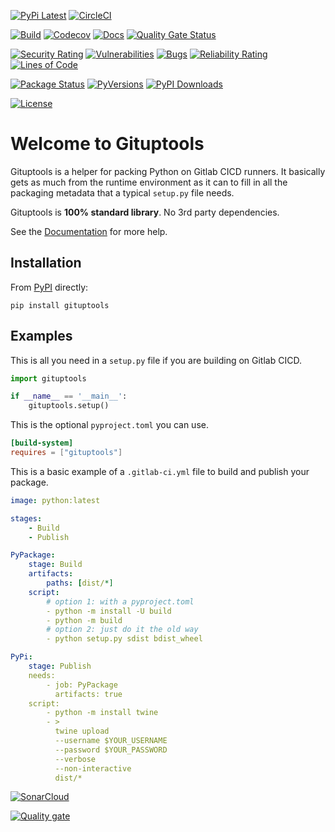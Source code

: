 [![PyPi Latest](https://img.shields.io/pypi/v/gituptools.svg)](https://pypi.org/project/gituptools/)
[![CircleCI](https://dl.circleci.com/status-badge/img/circleci/AtZu7a1zFfSHi3o4tjrgvt/Tp7h24z2BnpkTr4MkTYEvh/tree/main.svg?style=svg&circle-token=7523b0cd8ab68680c5642442518ae1bae9368272)](https://dl.circleci.com/status-badge/redirect/circleci/AtZu7a1zFfSHi3o4tjrgvt/Tp7h24z2BnpkTr4MkTYEvh/tree/main)

[![Build](https://gitlab.com/sol-courtney/python-packages/gituptools/badges/main/pipeline.svg)](https://gitlab.com/sol-courtney/python-packages/gituptools)
[![Codecov](https://codecov.io/gl/sol-courtney:python-packages/gituptools/branch/develop/graph/badge.svg)](https://codecov.io/gl/sol-courtney:python-packages/gituptools)
[![Docs](https://readthedocs.org/projects/gituptools/badge/?version=latest)](https://gituptools.readthedocs.io)
[![Quality Gate Status](https://sonarcloud.io/api/project_badges/measure?project=sol-courtney_gituptools&metric=alert_status)](https://sonarcloud.io/summary/new_code?id=sol-courtney_gituptools)

[![Security Rating](https://sonarcloud.io/api/project_badges/measure?project=sol-courtney_gituptools&metric=security_rating)](https://sonarcloud.io/summary/new_code?id=sol-courtney_gituptools)
[![Vulnerabilities](https://sonarcloud.io/api/project_badges/measure?project=sol-courtney_gituptools&metric=vulnerabilities)](https://sonarcloud.io/summary/new_code?id=sol-courtney_gituptools)
[![Bugs](https://sonarcloud.io/api/project_badges/measure?project=sol-courtney_gituptools&metric=bugs)](https://sonarcloud.io/summary/new_code?id=sol-courtney_gituptools)
[![Reliability Rating](https://sonarcloud.io/api/project_badges/measure?project=sol-courtney_gituptools&metric=reliability_rating)](https://sonarcloud.io/summary/new_code?id=sol-courtney_gituptools)
[![Lines of Code](https://sonarcloud.io/api/project_badges/measure?project=sol-courtney_gituptools&metric=ncloc)](https://sonarcloud.io/summary/new_code?id=sol-courtney_gituptools)

[![Package Status](https://img.shields.io/pypi/status/gituptools.svg)](https://pypi.org/project/gituptools/)
[![PyVersions](https://img.shields.io/pypi/pyversions/gituptools.svg)](https://pypi.org/project/gituptools/)
[![PyPI Downloads](https://img.shields.io/pypi/dm/gituptools.svg?label=PyPI%20downloads)](https://pypi.org/project/gituptools/)

[![License](https://img.shields.io/pypi/l/gituptools.svg)](https://gitlab.com/sol-courtney/python-packages/gituptools/-/blob/main/LICENSE)

# Welcome to Gituptools

Gituptools is a helper for packing Python on Gitlab CICD runners.  It basically gets as much from the runtime environment as it can to fill in all the packaging metadata that a typical `setup.py` file needs.

Gituptools is **100% standard library**.  No 3rd party dependencies.

See the [Documentation](https://gituptools.readthedocs.io) for more help.

## Installation

From [PyPI](https://pypi.org/project/gituptools/) directly:

```
pip install gituptools
```

## Examples
This is all you need in a `setup.py` file if you are building on Gitlab CICD.

```py
import gituptools

if __name__ == '__main__':
    gituptools.setup()
```

This is the optional `pyproject.toml` you can use.

```toml
[build-system]
requires = ["gituptools"]
```

This is a basic example of a `.gitlab-ci.yml` file to build and publish your package.

```yaml
image: python:latest

stages:
    - Build
    - Publish

PyPackage:
    stage: Build
    artifacts:
        paths: [dist/*]
    script:
        # option 1: with a pyproject.toml
        - python -m install -U build
        - python -m build
        # option 2: just do it the old way
        - python setup.py sdist bdist_wheel

PyPi:
    stage: Publish
    needs:
        - job: PyPackage
          artifacts: true
    script:
        - python -m install twine
        - >
          twine upload
          --username $YOUR_USERNAME
          --password $YOUR_PASSWORD
          --verbose
          --non-interactive
          dist/*
```

[![SonarCloud](https://sonarcloud.io/images/project_badges/sonarcloud-orange.svg)](https://sonarcloud.io/summary/new_code?id=sol-courtney_gituptools)

[![Quality gate](https://sonarcloud.io/api/project_badges/quality_gate?project=sol-courtney_gituptools)](https://sonarcloud.io/summary/new_code?id=sol-courtney_gituptools)
